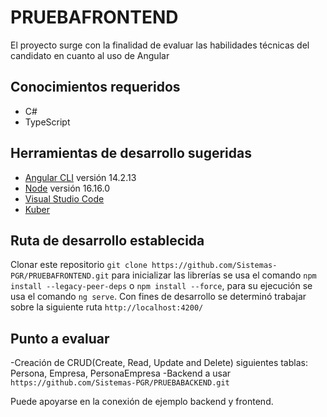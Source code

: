 # PRUEBAFRONTEND
El proyecto surge con la finalidad de evaluar las habilidades técnicas del candidato en cuanto al uso de Angular

## Conocimientos requeridos
- C#
- TypeScript

## Herramientas de desarrollo sugeridas

 - [Angular CLI](https://github.com/angular/angular-cli) versión 14.2.13
 - [Node](https://nodejs.org/es/) versión 16.16.0
 - [Visual Studio Code](https://code.visualstudio.com/download)
 - [Kuber](https://themeforest.net/item/kuber-angular-13-material-design-admin-template/35858437)

## Ruta de desarrollo establecida
Clonar este repositorio `git clone https://github.com/Sistemas-PGR/PRUEBAFRONTEND.git`
para inicializar las librerías se usa el comando `npm install --legacy-peer-deps` o `npm install --force`, para su ejecución se usa el comando  `ng serve`.
Con fines de desarrollo se determinó trabajar sobre la siguiente ruta `http://localhost:4200/` 

## Punto a evaluar
-Creación de CRUD(Create, Read, Update and Delete) siguientes tablas: Persona, Empresa, PersonaEmpresa
-Backend a usar `https://github.com/Sistemas-PGR/PRUEBABACKEND.git`

Puede apoyarse en la conexión de ejemplo backend y frontend.




